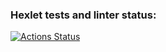 ### Hexlet tests and linter status:
[![Actions Status](https://github.com/nikitos3000/devops-for-programmers-project-74/actions/workflows/hexlet-check.yml/badge.svg)](https://github.com/nikitos3000/devops-for-programmers-project-74/actions)